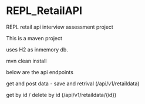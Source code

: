 # REPL_RetailAPI
REPL retail api interview assessment project

This is a maven project

uses H2 as inmemory db.

mvn clean install

below are the api endpoints

get and post data - save and retrival
(/api/v1/retaildata)

get by id / delete  by id
(/api/v1/retaildata/{id})
